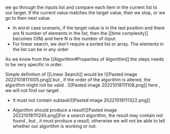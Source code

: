 we go through the inputs list and compare each item in the current list to our target. If the current value matches the target value, then we stop, or we go to then next value.

- In worst case scenario, if the target value is in the last position and there are N number of elements in the list, then the [[time complexity]] becomes O(N) and here N is the number of input. 
- For linear search, we don't require a sorted list or array. The elements in the list can be in any order

 As we know from the [[Algorithm#Properties of Algorithm]] the steps needs to be very specific in order.

Simple definition of [[Linear Search]] would be 
![[Pasted image 20221018111005.png]]
but , if the order of the algorithm is altered, the algorithm might not be valid . 
![[Pasted image 20221018111108.png]]
here , we will not find our target .

- It must not contain subtask![[Pasted image 20221018111322.png]]

- Algorithm should produce a result![[Pasted image 20221018111245.png]]For a search algorithm, the result may contain not found , but , it must produce a result, otherwise we will not be able to tell whether our algorithm is working or not.  